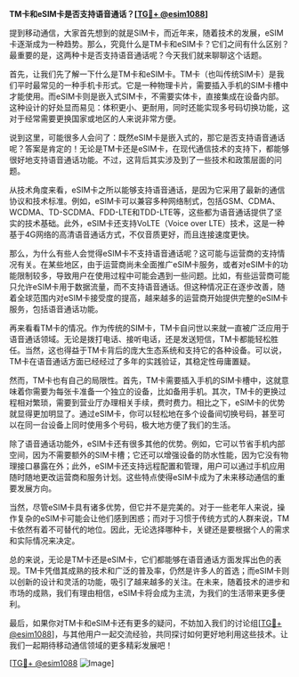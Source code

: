 **TM卡和eSIM卡是否支持语音通话？[[TG💪+ @esim1088](https://t.me/s/esim1088)]**

提到移动通信，大家首先想到的就是SIM卡，而近年来，随着技术的发展，eSIM卡逐渐成为一种趋势。那么，究竟什么是TM卡和eSIM卡？它们之间有什么区别？最重要的是，这两种卡是否支持语音通话呢？今天我们就来聊聊这个话题。

首先，让我们先了解一下什么是TM卡和eSIM卡。TM卡（也叫传统SIM卡）是我们平时最常见的一种手机卡形式。它是一种物理卡片，需要插入手机的SIM卡槽中才能使用。而eSIM卡则是嵌入式SIM卡，不需要实体卡，直接集成在设备内部。这种设计的好处显而易见：体积更小、更耐用，同时还能实现多号码切换功能，这对于经常需要更换国家或地区的人来说非常方便。

说到这里，可能很多人会问了：既然eSIM卡是嵌入式的，那它是否支持语音通话呢？答案是肯定的！无论是TM卡还是eSIM卡，在现代通信技术的支持下，都能够很好地支持语音通话功能。不过，这背后其实涉及到了一些技术和政策层面的问题。

从技术角度来看，eSIM卡之所以能够支持语音通话，是因为它采用了最新的通信协议和技术标准。例如，eSIM卡可以兼容多种网络制式，包括GSM、CDMA、WCDMA、TD-SCDMA、FDD-LTE和TDD-LTE等，这些都为语音通话提供了坚实的技术基础。此外，eSIM卡还支持VoLTE（Voice over LTE）技术，这是一种基于4G网络的高清语音通话方式，不仅音质更好，而且连接速度更快。

那么，为什么有些人会觉得eSIM卡不支持语音通话呢？这可能与运营商的支持情况有关。在某些地区，由于运营商尚未全面推广eSIM卡服务，或者对eSIM卡的功能限制较多，导致用户在使用过程中可能会遇到一些问题。比如，有些运营商可能只允许eSIM卡用于数据流量，而不支持语音通话。但这种情况正在逐步改善，随着全球范围内对eSIM卡接受度的提高，越来越多的运营商开始提供完整的eSIM卡服务，包括语音通话功能。

再来看看TM卡的情况。作为传统的SIM卡，TM卡自问世以来就一直被广泛应用于语音通话领域。无论是拨打电话、接听电话，还是发送短信，TM卡都能轻松胜任。当然，这也得益于TM卡背后的庞大生态系统和支持它的各种设备。可以说，TM卡在语音通话方面已经经过了多年的实践验证，其稳定性毋庸置疑。

然而，TM卡也有自己的局限性。首先，TM卡需要插入手机的SIM卡槽中，这就意味着你需要为每张卡准备一个独立的设备，比如备用手机。其次，TM卡的更换过程相对繁琐，需要到营业厅办理相关手续，费时费力。相比之下，eSIM卡的优势就显得更加明显了。通过eSIM卡，你可以轻松地在多个设备间切换号码，甚至可以在同一台设备上同时使用多个号码，极大地方便了我们的生活。

除了语音通话功能外，eSIM卡还有很多其他的优势。例如，它可以节省手机内部空间，因为不需要额外的SIM卡槽；它还可以增强设备的防水性能，因为它没有物理接口暴露在外；此外，eSIM卡还支持远程配置和管理，用户可以通过手机应用随时随地更改运营商和服务计划。这些特点使得eSIM卡成为了未来移动通信的重要发展方向。

当然，尽管eSIM卡具有诸多优势，但它并不是完美的。对于一些老年人来说，操作复杂的eSIM卡可能会让他们感到困惑；而对于习惯于传统方式的人群来说，TM卡依然有着不可替代的地位。因此，无论选择哪种卡，关键还是要根据个人的需求和实际情况来决定。

总的来说，无论是TM卡还是eSIM卡，它们都能够在语音通话方面发挥出色的表现。TM卡凭借其成熟的技术和广泛的普及率，仍然是许多人的首选；而eSIM卡则以创新的设计和灵活的功能，吸引了越来越多的关注。在未来，随着技术的进步和市场的成熟，我们有理由相信，eSIM卡将会成为主流，为我们的生活带来更多便利。

最后，如果你对TM卡和eSIM卡还有更多的疑问，不妨加入我们的讨论组[[TG💪+ @esim1088](https://t.me/s/esim1088)]，与其他用户一起交流经验，共同探讨如何更好地利用这些技术。让我们一起期待移动通信领域的更多精彩发展吧！

[[TG💪+ @esim1088](https://t.me/s/esim1088) ![Image](https://i.postimg.cc/4NQfJmqS/Snipaste-2025-05-13-00-14-12.png)]